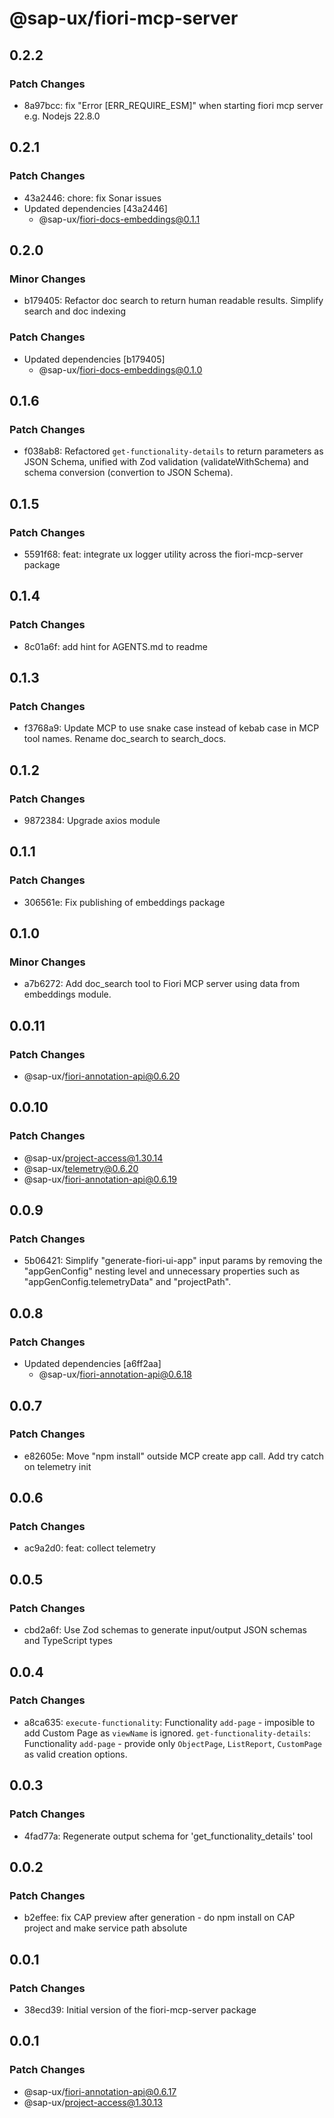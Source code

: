 # @sap-ux/fiori-mcp-server

## 0.2.2

### Patch Changes

-   8a97bcc: fix "Error [ERR_REQUIRE_ESM]" when starting fiori mcp server e.g. Nodejs 22.8.0

## 0.2.1

### Patch Changes

-   43a2446: chore: fix Sonar issues
-   Updated dependencies [43a2446]
    -   @sap-ux/fiori-docs-embeddings@0.1.1

## 0.2.0

### Minor Changes

-   b179405: Refactor doc search to return human readable results. Simplify search and doc indexing

### Patch Changes

-   Updated dependencies [b179405]
    -   @sap-ux/fiori-docs-embeddings@0.1.0

## 0.1.6

### Patch Changes

-   f038ab8: Refactored `get-functionality-details` to return parameters as JSON Schema, unified with Zod validation (validateWithSchema) and schema conversion (convertion to JSON Schema).

## 0.1.5

### Patch Changes

-   5591f68: feat: integrate ux logger utility across the fiori-mcp-server package

## 0.1.4

### Patch Changes

-   8c01a6f: add hint for AGENTS.md to readme

## 0.1.3

### Patch Changes

-   f3768a9: Update MCP to use snake case instead of kebab case in MCP tool names. Rename doc_search to search_docs.

## 0.1.2

### Patch Changes

-   9872384: Upgrade axios module

## 0.1.1

### Patch Changes

-   306561e: Fix publishing of embeddings package

## 0.1.0

### Minor Changes

-   a7b6272: Add doc_search tool to Fiori MCP server using data from embeddings module.

## 0.0.11

### Patch Changes

-   @sap-ux/fiori-annotation-api@0.6.20

## 0.0.10

### Patch Changes

-   @sap-ux/project-access@1.30.14
-   @sap-ux/telemetry@0.6.20
-   @sap-ux/fiori-annotation-api@0.6.19

## 0.0.9

### Patch Changes

-   5b06421: Simplify "generate-fiori-ui-app" input params by removing the "appGenConfig" nesting level and unnecessary properties such as "appGenConfig.telemetryData" and "projectPath".

## 0.0.8

### Patch Changes

-   Updated dependencies [a6ff2aa]
    -   @sap-ux/fiori-annotation-api@0.6.18

## 0.0.7

### Patch Changes

-   e82605e: Move "npm install" outside MCP create app call.
    Add try catch on telemetry init

## 0.0.6

### Patch Changes

-   ac9a2d0: feat: collect telemetry

## 0.0.5

### Patch Changes

-   cbd2a6f: Use Zod schemas to generate input/output JSON schemas and TypeScript types

## 0.0.4

### Patch Changes

-   a8ca635: `execute-functionality`: Functionality `add-page` - imposible to add Custom Page as `viewName` is ignored.
    `get-functionality-details`: Functionality `add-page` - provide only `ObjectPage`, `ListReport`, `CustomPage` as valid creation options.

## 0.0.3

### Patch Changes

-   4fad77a: Regenerate output schema for 'get_functionality_details' tool

## 0.0.2

### Patch Changes

-   b2effee: fix CAP preview after generation - do npm install on CAP project and make service path absolute

## 0.0.1

### Patch Changes

-   38ecd39: Initial version of the fiori-mcp-server package

## 0.0.1

### Patch Changes

-   @sap-ux/fiori-annotation-api@0.6.17
-   @sap-ux/project-access@1.30.13

